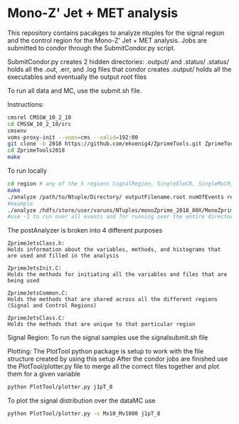 # Mono-Z' Jet + MET analysis

This repository contains pacakges to analyze ntuples for the signal region and the control region 
for the Mono-Z' Jet + MET analysis.
Jobs are submitted to condor through the SubmitCondor.py script.

SubmitCondor.py creates 2 hidden directories: .output/ and .status/
.status/ holds all the .out, .err, and .log files that condor creates
.output/ holds all the executables and eventually the output root files

To run all data and MC, use the submit.sh file.

Instructions:


```bash
cmsrel CMSSW_10_2_10
cd CMSSW_10_2_10/src
cmsenv
voms-proxy-init --voms=cms --valid=192:00
git clone -b 2018 https://github.com/ekoenig4/ZprimeTools.git ZprimeTools2018
cd ZprimeTools2018
make
```
To run locally

```bash
cd region # any of the 5 regions SignalRegion, SingleEleCR, SingleMuCR, DoubleEleCR, DoubleMuCR
make
./analyze /path/to/Ntuple/Directory/ outputFilename.root numOfEvents reportEvery filerange
#example
./analyze /hdfs/store/user/varuns/NTuples/monoZprime_2018_80X/MonoZprime_Mx10_Mv1000/ postMx10_Mv1000.root -1 1000 1-9
#use -1 to run over all events and for running over the entire directory
````

The postAnalyzer is broken into 4 different purposes

    ZprimeJetsClass.h:
	Holds information about the variables, methods, and histograms that are used and filled in the analysis

    ZprimeJetsInit.C:
	Holds the methods for initiating all the variables and files that are being used

    ZprimeJetsCommon.C:
	Holds the methods that are shared across all the different regions (Signal and Control Regions)

    ZprimeJetsClass.C:
	Holds the methods that are unique to that particular region

Signal Region:
To run the signal samples use the signalsubmit.sh file

Plotting:
The PlotTool python package is setup to work with the file structure created by using this setup
After the condor jobs are finished use the PlotTool/plotter.py file to merge all the correct files together and plot them for a given variable

```bash
python PlotTool/plotter.py j1pT_8
```

To plot the signal distribution over the dataMC use 
```bash
python PlotTool/plotter.py -s Mx10_Mv1000 j1pT_8
```
